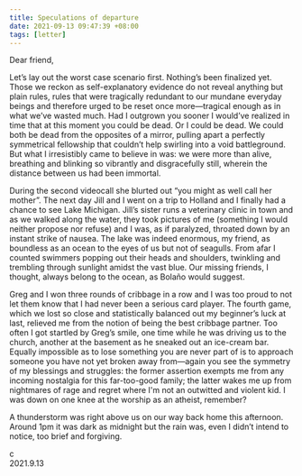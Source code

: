 ```yaml
---
title: Speculations of departure
date: 2021-09-13 09:47:39 +08:00
tags: [letter]
---
```


Dear friend,

Let’s lay out the worst case scenario first. Nothing’s been finalized yet. Those we reckon as self-explanatory evidence do not reveal anything but plain rules, rules that were tragically redundant to our mundane everyday beings and therefore urged to be reset once more—tragical enough as in what we’ve wasted much. Had I outgrown you sooner I would’ve realized in time that at this moment you could be dead. Or I could be dead. We could both be dead from the opposites of a mirror, pulling apart a perfectly symmetrical fellowship that couldn’t help swirling into a void battleground. But what I irresistibly came to believe in was: we were more than alive, breathing and blinking so vibrantly and disgracefully still, wherein the distance between us had been immortal.

During the second videocall she blurted out “you might as well call her mother”. The next day Jill and I went on a trip to Holland and I finally had a chance to see Lake Michigan. Jill’s sister runs a veterinary clinic in town and as we walked along the water, they took pictures of me (something I would neither propose nor refuse) and I was, as if paralyzed, throated down by an instant strike of nausea. The lake was indeed enormous, my friend, as boundless as an ocean to the eyes of us but not of seagulls. From afar I counted swimmers popping out their heads and shoulders, twinkling and trembling through sunlight amidst the vast blue. Our missing friends, I thought, always belong to the ocean, as Bolaño would suggest.

Greg and I won three rounds of cribbage in a row and I was too proud to not let them know that I had never been a serious card player. The fourth game, which we lost so close and statistically balanced out my beginner’s luck at last, relieved me from the notion of being the best cribbage partner. Too often I got startled by Greg’s smile, one time while he was driving us to the church, another at the basement as he sneaked out an ice-cream bar. Equally impossible as to lose something you are never part of is to approach someone you have not yet broken away from—again you see the symmetry of my blessings and struggles: the former assertion exempts me from any incoming nostalgia for this far-too-good family; the latter wakes me up from nightmares of rage and regret where I'm not an outwitted and violent kid. I was down on one knee at the worship as an atheist, remember?

A thunderstorm was right above us on our way back home this afternoon. Around 1pm it was dark as midnight but the rain was, even I didn’t intend to notice, too brief and forgiving.


c  
2021.9.13
